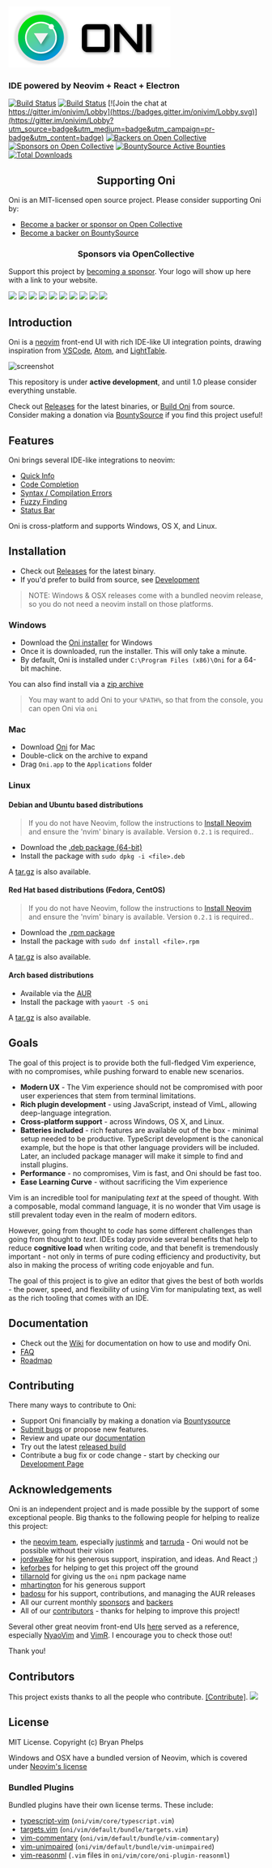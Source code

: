![alt text](./assets/oni-header.png)

### IDE powered by Neovim + React + Electron

[![Build Status](https://travis-ci.org/onivim/oni.svg?branch=master)](https://travis-ci.org/onivim/oni) [![Build Status](https://ci.appveyor.com/api/projects/status/gum9hty9hm65o7ae/branch/master?svg=true)](https://ci.appveyor.com/project/onivim/oni/branch/master)
[![Join the chat at https://gitter.im/onivim/Lobby](https://badges.gitter.im/onivim/Lobby.svg)](https://gitter.im/onivim/Lobby?utm_source=badge&utm_medium=badge&utm_campaign=pr-badge&utm_content=badge) [![Backers on Open Collective](https://opencollective.com/oni/backers/badge.svg)](https://opencollective.com/oni#backer) [![Sponsors on Open Collective](https://opencollective.com/oni/sponsors/badge.svg)](https://opencollective.com/oni#sponsor) [![BountySource Active Bounties](https://api.bountysource.com/badge/tracker?tracker_id=48462304)](https://www.bountysource.com/teams/oni)
[![Total Downloads](https://img.shields.io/github/downloads/onivim/oni/total.svg)](https://github.com/onivim/oni/releases)

<h2 align="center">Supporting Oni</h2>

Oni is an MIT-licensed open source project. Please consider supporting Oni by:
- [Become a backer or sponsor on Open Collective](https://opencollective.com/oni)
- [Become a backer on BountySource](https://www.bountysource.com/teams/oni)


<h3 align="center">Sponsors via OpenCollective</h3>

Support this project by [becoming a sponsor](https://opencollective.com/oni#sponsor). Your logo will show up here with a link to your website.

<a href="https://opencollective.com/oni/sponsor/0/website" target="_blank"><img src="https://opencollective.com/oni/sponsor/0/avatar.svg"></a>
<a href="https://opencollective.com/oni/sponsor/1/website" target="_blank"><img src="https://opencollective.com/oni/sponsor/1/avatar.svg"></a>
<a href="https://opencollective.com/oni/sponsor/2/website" target="_blank"><img src="https://opencollective.com/oni/sponsor/2/avatar.svg"></a>
<a href="https://opencollective.com/oni/sponsor/3/website" target="_blank"><img src="https://opencollective.com/oni/sponsor/3/avatar.svg"></a>
<a href="https://opencollective.com/oni/sponsor/4/website" target="_blank"><img src="https://opencollective.com/oni/sponsor/4/avatar.svg"></a>
<a href="https://opencollective.com/oni/sponsor/5/website" target="_blank"><img src="https://opencollective.com/oni/sponsor/5/avatar.svg"></a>
<a href="https://opencollective.com/oni/sponsor/6/website" target="_blank"><img src="https://opencollective.com/oni/sponsor/6/avatar.svg"></a>
<a href="https://opencollective.com/oni/sponsor/7/website" target="_blank"><img src="https://opencollective.com/oni/sponsor/7/avatar.svg"></a>
<a href="https://opencollective.com/oni/sponsor/8/website" target="_blank"><img src="https://opencollective.com/oni/sponsor/8/avatar.svg"></a>
<a href="https://opencollective.com/oni/sponsor/9/website" target="_blank"><img src="https://opencollective.com/oni/sponsor/9/avatar.svg"></a>

## Introduction

Oni is a [neovim](https://github.com/neovim/neovim) front-end UI with rich IDE-like UI integration points, drawing inspiration from [VSCode](https://github.com/Microsoft/vscode), [Atom](https://atom.io/), and [LightTable](http://lighttable.com/).

![screenshot](https://user-images.githubusercontent.com/13532591/28976286-25779704-78f2-11e7-967f-72cb438d77f6.png)

This repository is under __active development__, and until 1.0 please consider everything unstable.

Check out [Releases](https://github.com/onivim/oni/releases) for the latest binaries, or [Build Oni](#build) from source. Consider making a donation via [BountySource](https://salt.bountysource.com/teams/oni) if you find this project useful!

## Features

Oni brings several IDE-like integrations to neovim:

- [Quick Info](https://github.com/onivim/oni/wiki/Features#quick-info)
- [Code Completion](https://github.com/onivim/oni/wiki/Features#code-completion)
- [Syntax / Compilation Errors](https://github.com/onivim/oni/wiki/Features#syntax--compilation-errors)
- [Fuzzy Finding](https://github.com/onivim/oni/wiki/Features#fuzzy-finder)
- [Status Bar](https://github.com/onivim/oni/wiki/Features#status-bar)

Oni is cross-platform and supports Windows, OS X, and Linux.

## Installation

 - Check out [Releases](https://github.com/onivim/oni/releases) for the latest binary.
 - If you'd prefer to build from source, see [Development](https://github.com/onivim/oni/wiki/Development)

> NOTE: Windows & OSX releases come with a bundled neovim release, so you do not need a neovim install on those platforms.

### Windows

- Download the [Oni installer](https://github.com/onivim/oni/releases/download/v0.2.17/Oni-0.2.17-ia32-win.exe) for Windows
- Once it is downloaded, run the installer. This will only take a minute.
- By default, Oni is installed under `C:\Program Files (x86)\Oni` for a 64-bit machine.

You can also find install via a [zip archive](https://github.com/onivim/oni/releases/download/v0.2.17/Oni-0.2.17-ia32-win.zip)

> You may want to add Oni to your `%PATH%`, so that from the console, you can open Oni via `oni`

### Mac

- Download [Oni](https://github.com/onivim/oni/releases/download/v0.2.17/Oni-0.2.17-osx.dmg) for Mac
- Double-click on the archive to expand
- Drag `Oni.app` to the `Applications` folder

### Linux

#### Debian and Ubuntu based distributions

> If you do not have Neovim, follow the instructions to [Install Neovim](https://github.com/neovim/neovim/wiki/Installing-Neovim) and ensure the 'nvim' binary is available. Version `0.2.1` is required..

- Download the [.deb package (64-bit)](https://github.com/onivim/oni/releases/download/v0.2.17/Oni-0.2.17-amd64-linux.deb)
- Install the package with `sudo dpkg -i <file>.deb`

A [tar.gz](https://github.com/onivim/oni/releases/download/v0.2.17/Oni-0.2.17-linux.tar.gz) is also available.

#### Red Hat based distributions (Fedora, CentOS)

> If you do not have Neovim, follow the instructions to [Install Neovim](https://github.com/neovim/neovim/wiki/Installing-Neovim) and ensure the 'nvim' binary is available. Version `0.2.1` is required..

- Download the [.rpm package](https://github.com/onivim/oni/releases/download/v0.2.17/Oni-0.2.17-x86_64-linux.rpm)
- Install the package with `sudo dnf install <file>.rpm`

A [tar.gz](https://github.com/onivim/oni/releases/download/v0.2.17/Oni-0.2.17-linux.tar.gz) is also available.

#### Arch based distributions

- Available via the [AUR](https://aur.archlinux.org/packages/oni/)
- Install the package with `yaourt -S oni`

A [tar.gz](https://github.com/onivim/oni/releases/download/v0.2.17/Oni-0.2.17-linux.tar.gz) is also available.

## Goals

The goal of this project is to provide both the full-fledged Vim experience, with no compromises, while pushing forward to enable new scenarios.

- __Modern UX__ - The Vim experience should not be compromised with poor user experiences that stem from terminal limitations.
- __Rich plugin development__ - using JavaScript, instead of VimL, allowing deep-language integration.
- __Cross-platform support__ - across Windows, OS X, and Linux.
- __Batteries included__ - rich features are available out of the box - minimal setup needed to be productive. TypeScript development is the canonical example, but the hope is that other language providers will be included. Later, an included package manager will make it simple to find and install plugins.
- __Performance__ - no compromises, Vim is fast, and Oni should be fast too.
- __Ease Learning Curve__ - without sacrificing the Vim experience

Vim is an incredible tool for manipulating *text* at the speed of thought. With a composable, modal command language, it is no wonder that Vim usage is still prevalent today even in the realm of modern editors.

However, going from thought to *code* has some different challenges than going from thought to *text*. IDEs today provide several benefits that help to reduce __cognitive load__ when writing code, and that benefit is tremendously important - not only in terms of pure coding efficiency and productivity, but also in making the process of writing code enjoyable and fun.

The goal of this project is to give an editor that gives the best of both worlds - the power, speed, and flexibility of using Vim for manipulating text, as well as the rich tooling that comes with an IDE.

## Documentation

- Check out the [Wiki](https://github.com/onivim/oni/wiki) for documentation on how to use and modify Oni.
- [FAQ](https://github.com/onivim/oni/wiki)
- [Roadmap](https://github.com/onivim/oni/wiki/Roadmap)

## Contributing

There many ways to contribute to Oni:

- Support Oni financially by making a donation via [Bountysource](https://salt.bountysource.com/teams/oni)
- [Submit bugs](https://github.com/onivim/oni/issues) or propose new features.
- Review and upate our [documentation](https://github.com/onivim/oni/wiki)
- Try out the latest [released build](https://github.com/onivim/oni/releases)
- Contribute a bug fix or code change - start by checking our [Development Page](https://github.com/onivim/oni/wiki/Development)

## Acknowledgements

Oni is an independent project and is made possible by the support of some exceptional people. Big thanks to the following people for helping to realize this project:

- the [neovim team](https://neovim.io/), especially [justinmk](https://github.com/justinmk) and [tarruda](https://github.com/tarruda) - Oni would not be possible without their vision
- [jordwalke](https://github.com/jordwalke) for his generous support, inspiration, and ideas. And React ;)
- [keforbes](https://github.com/keforbes) for helping to get this project off the ground
- [tillarnold](https://github.com/tillarnold) for giving us the `oni` npm package name
- [mhartington](https://github.com/mhartington) for his generous support
- [badosu](https://github.com/badosu) for his support, contributions, and managing the AUR releases
- All our current monthly [sponsors](https://salt.bountysource.com/teams/oni/supporters) and [backers](BACKERS.md)
- All of our [contributors](https://github.com/onivim/oni/graphs/contributors) - thanks for helping to improve this project!

Several other great neovim front-end UIs [here](https://github.com/neovim/neovim/wiki/Related-projects) served as a reference, especially [NyaoVim](https://github.com/rhysd/NyaoVim) and [VimR](https://github.com/qvacua/vimr). I encourage you to check those out!

Thank you!

## Contributors

This project exists thanks to all the people who contribute. [[Contribute]](CONTRIBUTING.md).
<a href="graphs/contributors"><img src="https://opencollective.com/oni/contributors.svg?width=890" /></a>

## License

MIT License. Copyright (c) Bryan Phelps

Windows and OSX have a bundled version of Neovim, which is covered under [Neovim's license](https://github.com/neovim/neovim/blob/master/LICENSE)

### Bundled Plugins

Bundled plugins have their own license terms. These include:
- [typescript-vim](https://github.com/leafgarland/typescript-vim) (`oni/vim/core/typescript.vim`)
- [targets.vim](https://github.com/wellle/targets.vim) (`oni/vim/default/bundle/targets.vim`)
- [vim-commentary](https://github.com/tpope/vim-commentary) (`oni/vim/default/bundle/vim-commentary`)
- [vim-unimpaired](https://github.com/tpope/vim-unimpaired) (`oni/vim/default/bundle/vim-unimpaired`)
- [vim-reasonml](https://github.com/reasonml-editor/vim-reason) (`.vim` files in `oni/vim/core/oni-plugin-reasonml`)

